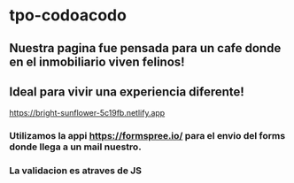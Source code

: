 # tpo-codoacodo
## Nuestra pagina fue pensada para un cafe donde en el inmobiliario viven felinos! 
## Ideal para vivir una experiencia diferente! 
https://bright-sunflower-5c19fb.netlify.app

### Utilizamos la appi https://formspree.io/ para el envio del forms donde llega a un mail nuestro. 
### La validacion es atraves de JS 
